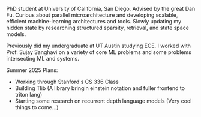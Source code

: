 PhD student at University of California, San Diego. Advised by the great Dan Fu. Curious about parallel microarchitecture and developing scalable, efficient machine-learning architectures and tools. Slowly updating my hidden state by researching structured sparsity, retrieval, and state space models.

Previously did my undergraduate at UT Austin studying ECE. I worked with Prof. Sujay Sanghavi on a variety of core ML problems and some problems intersecting ML and systems.

Summer 2025 Plans:
 - Working through Stanford's CS 336 Class
 - Building Tlib (A library bringin einstein notation and fuller frontend to triton lang)
 - Starting some research on recurrent depth language models (Very cool things to come...)
<!--
**Hprairie/Hprairie** is a ✨ _special_ ✨ repository because its `README.md` (this file) appears on your GitHub profile.

Here are some ideas to get you started:

- 🔭 I’m currently working on ...
- 🌱 I’m currently learning ...
- 👯 I’m looking to collaborate on ...
- 🤔 I’m looking for help with ...
- 💬 Ask me about ...
- 📫 How to reach me: ...
- 😄 Pronouns: ...
- ⚡ Fun fact: ...
-->
